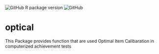 ![GitHub R package version](https://img.shields.io/github/r-package/v/scenic555/optical?label=Optical&logo=github)
![GitHub](https://img.shields.io/github/license/scenic555/optical?logo=github)

# optical
This Package provides function that are used Optimal Item Calibaration in computerized achievement tests
